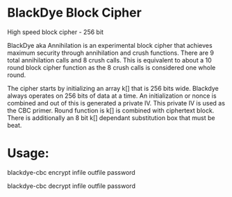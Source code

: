 # BlackDye Block Cipher

High speed block cipher - 256 bit

BlackDye aka Annihilation is an experimental block cipher that achieves maximum security through annihilation and crush functions.  There are 9 total annihilation calls and 8 crush calls.  This is equivalent to about a 10 round block cipher function as the 8 crush calls is considered one whole round.

The cipher starts by initializing an array k[] that is 256 bits wide.  Blackdye always operates on 256 bits of data at a time.  An initialization or nonce is combined and out of this is generated a private IV.  This private IV is used as the CBC primer.  Round function is k[] is combined with ciphertext block.  There is additionally an 8 bit k[] dependant substitution box that must be beat.

# Usage:

blackdye-cbc encrypt infile outfile password

blackdye-cbc decrypt infile outfile password

